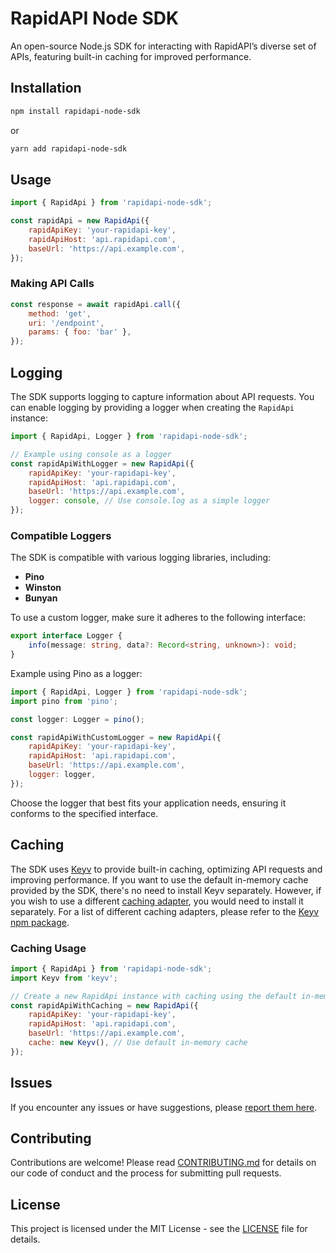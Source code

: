# RapidAPI Node SDK

An open-source Node.js SDK for interacting with RapidAPI’s diverse set of APIs,
featuring built-in caching for improved performance.

## Installation

```bash
npm install rapidapi-node-sdk
```

or

```bash
yarn add rapidapi-node-sdk
```

## Usage

```javascript
import { RapidApi } from 'rapidapi-node-sdk';

const rapidApi = new RapidApi({
    rapidApiKey: 'your-rapidapi-key',
    rapidApiHost: 'api.rapidapi.com',
    baseUrl: 'https://api.example.com',
});
```

### Making API Calls

```javascript
const response = await rapidApi.call({
    method: 'get',
    uri: '/endpoint',
    params: { foo: 'bar' },
});
```

## Logging

The SDK supports logging to capture information about API requests. You can
enable logging by providing a logger when creating the `RapidApi` instance:

```javascript
import { RapidApi, Logger } from 'rapidapi-node-sdk';

// Example using console as a logger
const rapidApiWithLogger = new RapidApi({
    rapidApiKey: 'your-rapidapi-key',
    rapidApiHost: 'api.rapidapi.com',
    baseUrl: 'https://api.example.com',
    logger: console, // Use console.log as a simple logger
});
```

### Compatible Loggers

The SDK is compatible with various logging libraries, including:

- **Pino**
- **Winston**
- **Bunyan**

To use a custom logger, make sure it adheres to the following interface:

```typescript
export interface Logger {
    info(message: string, data?: Record<string, unknown>): void;
}
```

Example using Pino as a logger:

```javascript
import { RapidApi, Logger } from 'rapidapi-node-sdk';
import pino from 'pino';

const logger: Logger = pino();

const rapidApiWithCustomLogger = new RapidApi({
    rapidApiKey: 'your-rapidapi-key',
    rapidApiHost: 'api.rapidapi.com',
    baseUrl: 'https://api.example.com',
    logger: logger,
});
```

Choose the logger that best fits your application needs, ensuring it conforms to
the specified interface.

## Caching

The SDK uses [Keyv](https://www.npmjs.com/package/keyv) to provide built-in
caching, optimizing API requests and improving performance. If you want to use
the default in-memory cache provided by the SDK, there's no need to install Keyv
separately. However, if you wish to use a
different [caching adapter](https://www.npmjs.com/package/keyv#usage), you would
need to install it separately. For a list of different caching adapters, please
refer to the [Keyv npm package](https://www.npmjs.com/package/keyv).

### Caching Usage

```javascript
import { RapidApi } from 'rapidapi-node-sdk';
import Keyv from 'keyv';

// Create a new RapidApi instance with caching using the default in-memory cache
const rapidApiWithCaching = new RapidApi({
    rapidApiKey: 'your-rapidapi-key',
    rapidApiHost: 'api.rapidapi.com',
    baseUrl: 'https://api.example.com',
    cache: new Keyv(), // Use default in-memory cache
});
```

## Issues

If you encounter any issues or have suggestions,
please [report them here](https://github.com/angelxmoreno/rapidapi-node-sdk/issues).

## Contributing

Contributions are welcome! Please read [CONTRIBUTING.md](CONTRIBUTING.md) for
details on our code of conduct and the process for submitting pull requests.

## License

This project is licensed under the MIT License - see the [LICENSE](LICENSE) file
for details.
